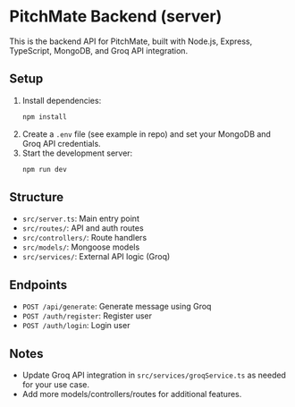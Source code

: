 # PitchMate Backend (server)

This is the backend API for PitchMate, built with Node.js, Express, TypeScript, MongoDB, and Groq API integration.

## Setup

1. Install dependencies:
   ```sh
   npm install
   ```
2. Create a `.env` file (see example in repo) and set your MongoDB and Groq API credentials.
3. Start the development server:
   ```sh
   npm run dev
   ```

## Structure
- `src/server.ts`: Main entry point
- `src/routes/`: API and auth routes
- `src/controllers/`: Route handlers
- `src/models/`: Mongoose models
- `src/services/`: External API logic (Groq)

## Endpoints
- `POST /api/generate`: Generate message using Groq
- `POST /auth/register`: Register user
- `POST /auth/login`: Login user

## Notes
- Update Groq API integration in `src/services/groqService.ts` as needed for your use case.
- Add more models/controllers/routes for additional features.
